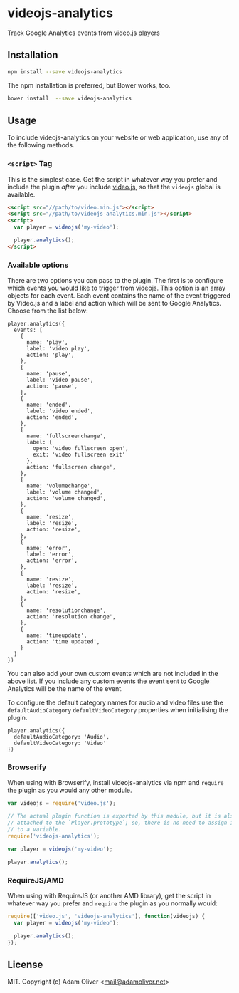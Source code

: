 # videojs-analytics

Track Google Analytics events from video.js players

## Installation

```sh
npm install --save videojs-analytics
```

The npm installation is preferred, but Bower works, too.

```sh
bower install  --save videojs-analytics
```

## Usage

To include videojs-analytics on your website or web application, use any of the following methods.

### `<script>` Tag

This is the simplest case. Get the script in whatever way you prefer and include the plugin _after_ you include [video.js][videojs], so that the `videojs` global is available.

```html
<script src="//path/to/video.min.js"></script>
<script src="//path/to/videojs-analytics.min.js"></script>
<script>
  var player = videojs('my-video');

  player.analytics();
</script>
```

### Available options

There are two options you can pass to the plugin. The first is to configure which events you would like to trigger from videojs.
This option is an array objects for each event.  Each event contains the name of the event triggered by Video.js and a label and action which will be sent to Google Analytics.  Choose from the list below:

```
player.analytics({
  events: [
    {
      name: 'play',
      label: 'video play',
      action: 'play',
    },
    {
      name: 'pause',
      label: 'video pause',
      action: 'pause',
    },
    {
      name: 'ended',
      label: 'video ended',
      action: 'ended',
    },
    {
      name: 'fullscreenchange',
      label: {
        open: 'video fullscreen open',
        exit: 'video fullscreen exit'
      },
      action: 'fullscreen change',
    },
    {
      name: 'volumechange',
      label: 'volume changed',
      action: 'volume changed',
    },
    {
      name: 'resize',
      label: 'resize',
      action: 'resize',
    },
    {
      name: 'error',
      label: 'error',
      action: 'error',
    },
    {
      name: 'resize',
      label: 'resize',
      action: 'resize',
    },
    {
      name: 'resolutionchange',
      action: 'resolution change',
    },
    {
      name: 'timeupdate',
      action: 'time updated',
    }
  ]
})
```

You can also add your own custom events which are not included in the above list. If you include any custom events the event sent to Google Analytics will be the name of the event.


To configure the default category names for audio and video files use the `defaultAudioCategory` `defaultVideoCategory` properties when initialising the plugin.

```
player.analytics({
  defaultAudioCategory: 'Audio',
  defaultVideoCategory: 'Video'
})

```

### Browserify

When using with Browserify, install videojs-analytics via npm and `require` the plugin as you would any other module.

```js
var videojs = require('video.js');

// The actual plugin function is exported by this module, but it is also
// attached to the `Player.prototype`; so, there is no need to assign it
// to a variable.
require('videojs-analytics');

var player = videojs('my-video');

player.analytics();
```

### RequireJS/AMD

When using with RequireJS (or another AMD library), get the script in whatever way you prefer and `require` the plugin as you normally would:

```js
require(['video.js', 'videojs-analytics'], function(videojs) {
  var player = videojs('my-video');

  player.analytics();
});
```

## License

MIT. Copyright (c) Adam Oliver &lt;mail@adamoliver.net&gt;


[videojs]: http://videojs.com/
